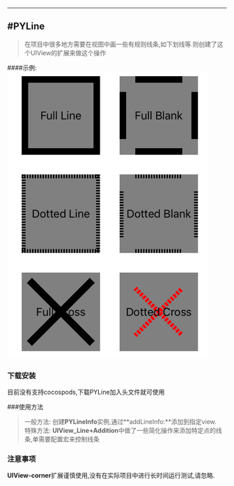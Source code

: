 
---
#PYLine
-------------

> 在项目中很多地方需要在视图中画一些有规则线条,如下划线等.则创建了这个UIView的扩展来做这个操作  
    

####示例:  
![image](https://github.com/popipo-yr/PYLine/blob/master/Demo/1.png)



### 下载安装
目前没有支持cocospods,下载PYLine加入头文件就可使用

###使用方法
>一般方法: 创建**PYLineInfo**实例,通过**addLineInfo:**添加到指定view.  
特殊方法: **UIView_Line+Addition**中做了一些简化操作来添加特定点的线条,单需要配置宏来控制线条

### 注意事项
**UIView-corner**扩展谨慎使用,没有在实际项目中进行长时间运行测试,请忽略.
